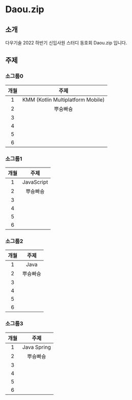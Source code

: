 # Daou.zip

## 소개
다우기술 2022 하반기 신입사원 스터디 동호회 Daou.zip 입니다.

## 주제
### 소그룹0

|개월|주제|
|:---:|:---:|
|1|KMM (Kotlin Multiplatform Mobile)|
|2|뿌슝빠슝|
|3||
|4||
|5||
|6||

### 소그룹1
|개월|주제|
|:---:|:---:|
|1|JavaScript|
|2|뿌슝빠슝|
|3||
|4||
|5||
|6||

### 소그룹2
|개월|주제|
|:---:|:---:|
|1|Java|
|2|뿌슝빠슝|
|3||
|4||
|5||
|6||

### 소그룹3
|개월|주제|
|:---:|:---:|
|1|Java Spring|
|2|뿌슝빠슝|
|3||
|4||
|5||
|6||

